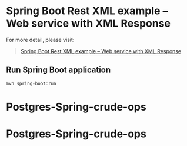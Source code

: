 # Spring Boot Rest XML example – Web service with XML Response

For more detail, please visit:
> [Spring Boot Rest XML example – Web service with XML Response](https://bezkoder.com/spring-boot-rest-xml/)

## Run Spring Boot application
```
mvn spring-boot:run
```
# Postgres-Spring-crude-ops
# Postgres-Spring-crude-ops
